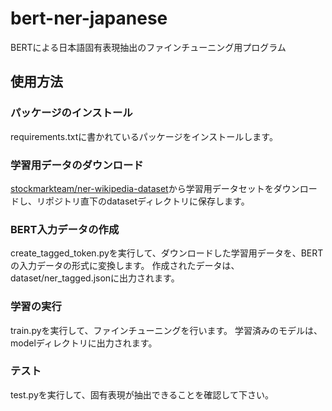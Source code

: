 # bert-ner-japanese
BERTによる日本語固有表現抽出のファインチューニング用プログラム

## 使用方法

### パッケージのインストール
requirements.txtに書かれているパッケージをインストールします。

### 学習用データのダウンロード
[stockmarkteam/ner-wikipedia-dataset](https://github.com/stockmarkteam/ner-wikipedia-dataset)から学習用データセットをダウンロードし、リポジトリ直下のdatasetディレクトリに保存します。

### BERT入力データの作成
create_tagged_token.pyを実行して、ダウンロードした学習用データを、BERTの入力データの形式に変換します。
作成されたデータは、dataset/ner_tagged.jsonに出力されます。

### 学習の実行
train.pyを実行して、ファインチューニングを行います。
学習済みのモデルは、modelディレクトリに出力されます。

### テスト
test.pyを実行して、固有表現が抽出できることを確認して下さい。

